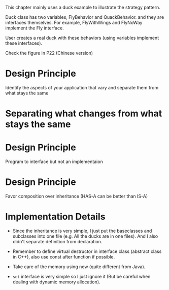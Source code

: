
This chapter mainly uses a duck example to illustrate the strategy pattern.

Duck class has two variables, FlyBehavior and QuackBehavior. and they are interfaces themselves. For example, FlyWithWings and FlyNoWay implement the Fly interface.

User creates a real duck with these behaviors (using variables implement these interfaces).

Check the figure in P22 (Chinese version)

# Design Principle

Identify the aspects of your application that vary and separate them from what stays the same

# Separating what changes from what stays the same

# Design Principle

Program to interface but not an implementaion

# Design Principle

Favor composition over inheritance (HAS-A can be better than IS-A)


# Implementation Details

+ Since the inheritance is very simple, I just put the baseclasses and subclasses into one file (e.g. All the ducks are in one files). And I also didn't separate definition from declaration.

+ Remember to define virtual destructor in interface class (abstract class in C++), also use const after function if possible.

+ Take care of the memory using new (quite different from Java).

+ `set` interface is very simple so I just ignore it (But be careful when dealing with dynamic memory allocation). 
